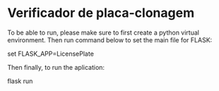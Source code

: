 # Verificador de placa-clonagem
 
To be able to run, please make sure to first create a python virtual environment.
Then run command below to set the main file for FLASK:

set FLASK_APP=LicensePlate

Then finally, to run the aplication:

flask run
